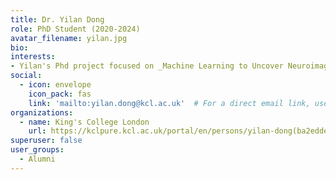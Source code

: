 ```yaml
---
title: Dr. Yilan Dong
role: PhD Student (2020-2024)
avatar_filename: yilan.jpg
bio:
interests:
- Yilan's Phd project focused on _Machine Learning to Uncover Neuroimaging Features of Autism_. Currently working as a data scientist in the private sector (health technologies).
social:
  - icon: envelope
    icon_pack: fas
    link: 'mailto:yilan.dong@kcl.ac.uk'  # For a direct email link, use "mailto:test@example.org".
organizations:
  - name: King's College London
    url: https://kclpure.kcl.ac.uk/portal/en/persons/yilan-dong(ba2edde9-27ea-4377-be9c-72070b663e6f).html
superuser: false
user_groups:
  - Alumni
---
```

